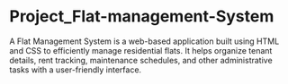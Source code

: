 # Project_Flat-management-System
A Flat Management System is a web-based application built using HTML and CSS to efficiently manage residential flats. It helps organize tenant details, rent tracking, maintenance schedules, and other administrative tasks with a user-friendly interface.
